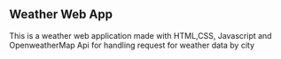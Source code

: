 ## Weather Web App
This is a weather web application made with HTML,CSS, Javascript and OpenweatherMap Api for handling request for weather data by city
